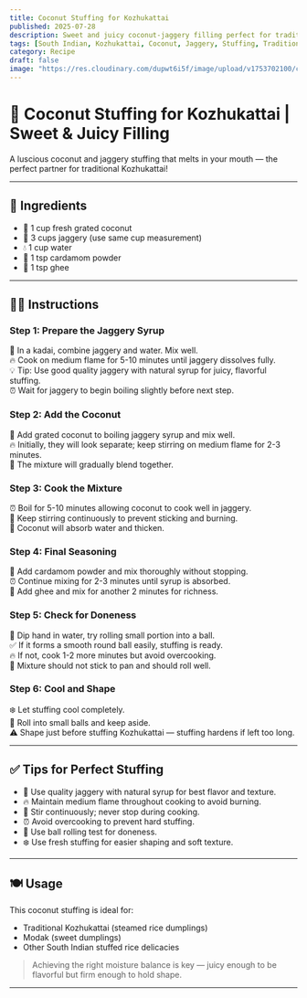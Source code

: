 ```yaml
---
title: Coconut Stuffing for Kozhukattai  
published: 2025-07-28  
description: Sweet and juicy coconut-jaggery filling perfect for traditional Kozhukattai and other South Indian stuffed dumplings.  
tags: [South Indian, Kozhukattai, Coconut, Jaggery, Stuffing, Traditional]  
category: Recipe  
draft: false  
image: "https://res.cloudinary.com/dupwt6i5f/image/upload/v1753702100/coconut_stuffing_kozhukattai.jpg"  
---
```


# 🥥 Coconut Stuffing for Kozhukattai | Sweet & Juicy Filling

A luscious coconut and jaggery stuffing that melts in your mouth — the perfect partner for traditional Kozhukattai!

---

## 🌾 Ingredients

- 🥥 1 cup fresh grated coconut  
- 🍯 3 cups jaggery (use same cup measurement)  
- 💧 1 cup water  
- 🌿 1 tsp cardamom powder  
- 🧈 1 tsp ghee  

---

## 👩‍🍳 Instructions

### Step 1: Prepare the Jaggery Syrup  
🍯 In a kadai, combine jaggery and water. Mix well.  
🔥 Cook on medium flame for 5-10 minutes until jaggery dissolves fully.  
💡 Tip: Use good quality jaggery with natural syrup for juicy, flavorful stuffing.  
⏰ Wait for jaggery to begin boiling slightly before next step.  

### Step 2: Add the Coconut  
🥥 Add grated coconut to boiling jaggery syrup and mix well.  
🔥 Initially, they will look separate; keep stirring on medium flame for 2-3 minutes.  
🥄 The mixture will gradually blend together.  

### Step 3: Cook the Mixture  
⏰ Boil for 5-10 minutes allowing coconut to cook well in jaggery.  
🥄 Keep stirring continuously to prevent sticking and burning.  
👀 Coconut will absorb water and thicken.  

### Step 4: Final Seasoning  
🌿 Add cardamom powder and mix thoroughly without stopping.  
⏰ Continue mixing for 2-3 minutes until syrup is absorbed.  
🧈 Add ghee and mix for another 2 minutes for richness.  

### Step 5: Check for Doneness  
🏀 Dip hand in water, try rolling small portion into a ball.  
✅ If it forms a smooth round ball easily, stuffing is ready.  
🔥 If not, cook 1-2 more minutes but avoid overcooking.  
👀 Mixture should not stick to pan and should roll well.  

### Step 6: Cool and Shape  
❄️ Let stuffing cool completely.  
🏀 Roll into small balls and keep aside.  
⚠️ Shape just before stuffing Kozhukattai — stuffing hardens if left too long.  

---

## ✅ Tips for Perfect Stuffing

- 🍯 Use quality jaggery with natural syrup for best flavor and texture.  
- 🔥 Maintain medium flame throughout cooking to avoid burning.  
- 🥄 Stir continuously; never stop during cooking.  
- ⏰ Avoid overcooking to prevent hard stuffing.  
- 🏀 Use ball rolling test for doneness.  
- ❄️ Use fresh stuffing for easier shaping and soft texture.  

---

## 🍽️ Usage

This coconut stuffing is ideal for:  

- Traditional Kozhukattai (steamed rice dumplings)  
- Modak (sweet dumplings)  
- Other South Indian stuffed rice delicacies  

> Achieving the right moisture balance is key — juicy enough to be flavorful but firm enough to hold shape.  

---
